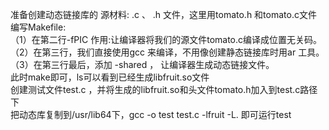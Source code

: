 准备创建动态链接库的 源材料: .c 、 .h 文件，这里用tomato.h 和tomato.c文件  
编写Makefile:  
（1）在第二行-fPIC 作用:让编译器将我们的源文件tomato.c编译成位置无关码。  
（2）在第三行，我们直接使用gcc 来编译，不用像创建静态链接库时用ar 工具。  
（3）在第三行最后，添加 -shared ， 让编译器生成动态链接文件。  
此时make即可，ls可以看到已经生成libfruit.so文件  
创建测试文件test.c ，并将生成的libfruit.so和头文件tomato.h加入到test.c路径下  
把动态库复制到/usr/lib64下，gcc -o test test.c -lfruit -L.  即可运行test  
